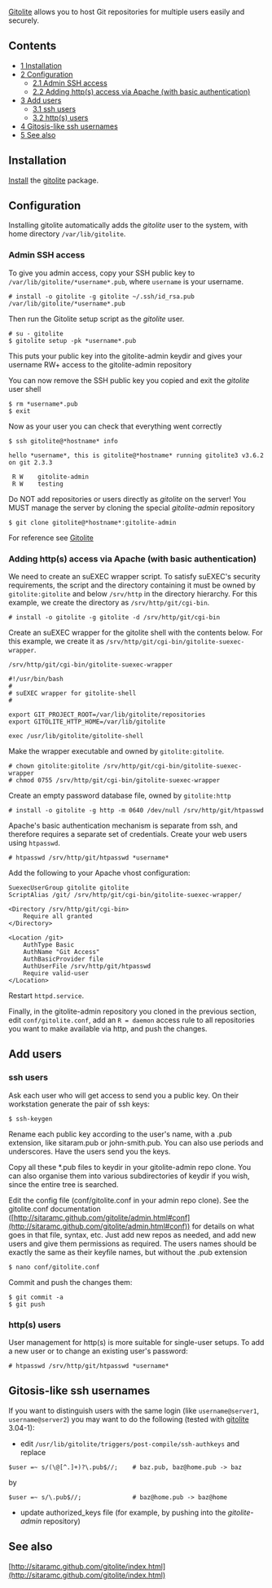 [Gitolite](https://github.com/sitaramc/gitolite/wiki/) allows you to host Git repositories for multiple users easily and securely.

## Contents

*   [1 Installation](#Installation)
*   [2 Configuration](#Configuration)
    *   [2.1 Admin SSH access](#Admin_SSH_access)
    *   [2.2 Adding http(s) access via Apache (with basic authentication)](#Adding_http.28s.29_access_via_Apache_.28with_basic_authentication.29)
*   [3 Add users](#Add_users)
    *   [3.1 ssh users](#ssh_users)
    *   [3.2 http(s) users](#http.28s.29_users)
*   [4 Gitosis-like ssh usernames](#Gitosis-like_ssh_usernames)
*   [5 See also](#See_also)

## Installation

[Install](/index.php/Install "Install") the [gitolite](https://www.archlinux.org/packages/?name=gitolite) package.

## Configuration

Installing gitolite automatically adds the *gitolite* user to the system, with home directory `/var/lib/gitolite`.

### Admin SSH access

To give you admin access, copy your SSH public key to `/var/lib/gitolite/*username*.pub`, where `username` is your username.

```
# install -o gitolite -g gitolite ~/.ssh/id_rsa.pub /var/lib/gitolite/*username*.pub

```

Then run the Gitolite setup script as the *gitolite* user.

```
# su - gitolite
$ gitolite setup -pk *username*.pub

```

This puts your public key into the gitolite-admin keydir and gives your username RW+ access to the gitolite-admin repository

You can now remove the SSH public key you copied and exit the *gitolite* user shell

```
$ rm *username*.pub
$ exit

```

Now as your user you can check that everything went correctly

 `$ ssh gitolite@*hostname* info` 
```
hello *username*, this is gitolite@*hostname* running gitolite3 v3.6.2 on git 2.3.3

 R W    gitolite-admin
 R W    testing

```

Do NOT add repositories or users directly as *gitolite* on the server! You MUST manage the server by cloning the special *gitolite-admin* repository

```
$ git clone gitolite@*hostname*:gitolite-admin

```

For reference see [Gitolite](https://github.com/sitaramc/gitolite/)

### Adding http(s) access via Apache (with basic authentication)

We need to create an suEXEC wrapper script. To satisfy suEXEC's security requirements, the script and the directory containing it must be owned by `gitolite:gitolite` and below `/srv/http` in the directory hierarchy. For this example, we create the directory as `/srv/http/git/cgi-bin`.

```
# install -o gitolite -g gitolite -d /srv/http/git/cgi-bin

```

Create an suEXEC wrapper for the gitolite shell with the contents below. For this example, we create it as `/srv/http/git/cgi-bin/gitolite-suexec-wrapper`.

 `/srv/http/git/cgi-bin/gitolite-suexec-wrapper` 
```
#!/usr/bin/bash
#
# suEXEC wrapper for gitolite-shell
#

export GIT_PROJECT_ROOT=/var/lib/gitolite/repositories
export GITOLITE_HTTP_HOME=/var/lib/gitolite

exec /usr/lib/gitolite/gitolite-shell
```

Make the wrapper executable and owned by `gitolite:gitolite`.

```
# chown gitolite:gitolite /srv/http/git/cgi-bin/gitolite-suexec-wrapper
# chmod 0755 /srv/http/git/cgi-bin/gitolite-suexec-wrapper

```

Create an empty password database file, owned by `gitolite:http`

```
# install -o gitolite -g http -m 0640 /dev/null /srv/http/git/htpasswd

```

Apache's basic authentication mechanism is separate from ssh, and therefore requires a separate set of credentials. Create your web users using `htpasswd`.

```
# htpasswd /srv/http/git/htpasswd *username*

```

Add the following to your Apache vhost configuration:

```
SuexecUserGroup gitolite gitolite
ScriptAlias /git/ /srv/http/git/cgi-bin/gitolite-suexec-wrapper/

<Directory /srv/http/git/cgi-bin>
    Require all granted
</Directory>

<Location /git>
    AuthType Basic
    AuthName "Git Access"
    AuthBasicProvider file
    AuthUserFile /srv/http/git/htpasswd
    Require valid-user
</Location>

```

Restart `httpd.service`.

Finally, in the gitolite-admin repository you cloned in the previous section, edit `conf/gitolite.conf`, add an `R = daemon` access rule to all repositories you want to make available via http, and push the changes.

## Add users

### ssh users

Ask each user who will get access to send you a public key. On their workstation generate the pair of ssh keys:

```
$ ssh-keygen

```

Rename each public key according to the user's name, with a .pub extension, like sitaram.pub or john-smith.pub. You can also use periods and underscores. Have the users send you the keys.

Copy all these *.pub files to keydir in your gitolite-admin repo clone. You can also organise them into various subdirectories of keydir if you wish, since the entire tree is searched.

Edit the config file (conf/gitolite.conf in your admin repo clone). See the gitolite.conf documentation ([http://sitaramc.github.com/gitolite/admin.html#conf](http://sitaramc.github.com/gitolite/admin.html#conf)) for details on what goes in that file, syntax, etc. Just add new repos as needed, and add new users and give them permissions as required. The users names should be exactly the same as their keyfile names, but without the .pub extension

```
$ nano conf/gitolite.conf

```

Commit and push the changes them:

```
$ git commit -a
$ git push

```

### http(s) users

User management for http(s) is more suitable for single-user setups. To add a new user or to change an existing user's password:

```
# htpasswd /srv/http/git/htpasswd *username*

```

## Gitosis-like ssh usernames

If you want to distinguish users with the same login (like `username@server1`, `username@server2`) you may want to do the following (tested with [gitolite](https://www.archlinux.org/packages/?name=gitolite) 3.04-1):

*   edit `/usr/lib/gitolite/triggers/post-compile/ssh-authkeys` and replace

```
$user =~ s/(\@[^.]+)?\.pub$//;    # baz.pub, baz@home.pub -> baz

```

by

```
$user =~ s/\.pub$//;              # baz@home.pub -> baz@home

```

*   update authorized_keys file (for example, by pushing into the *gitolite-admin* repository)

## See also

[http://sitaramc.github.com/gitolite/index.html](http://sitaramc.github.com/gitolite/index.html)